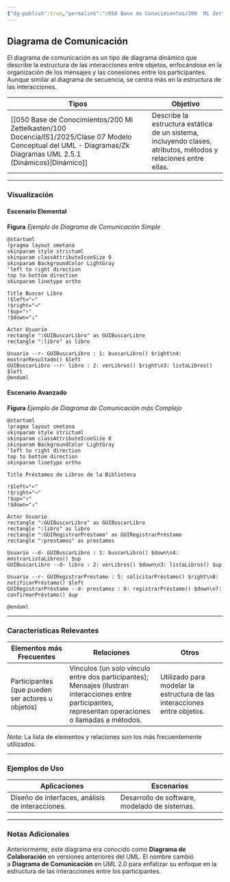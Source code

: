 ```yaml
---
{"dg-publish":true,"permalink":"/050 Base de Conocimientos/200  Mi Zettelkasten/100 Docencia/IS1/2025/Clase 07 Modelo Conceptual del UML - Diagramas/Zk UML Diagrama de Comunicación/","tags":["digitalGarden","modeloConceptualUML"]}
---
```


## Diagrama de Comunicación

El diagrama de comunicación es un tipo de diagrama dinámico que describe la estructura de las interacciones entre objetos, enfocándose en la organización de los mensajes y las conexiones entre los participantes. Aunque similar al diagrama de secuencia, se centra más en la estructura de las interacciones.

| Tipos                                                       | Objetivo                                                                                                       |
| ----------------------------------------------------------- | -------------------------------------------------------------------------------------------------------------- |
| [[050 Base de Conocimientos/200  Mi Zettelkasten/100 Docencia/IS1/2025/Clase 07 Modelo Conceptual del UML - Diagramas/Zk Diagramas UML 2.5.1 (Dinámicos)\|Dinámico]] | Describe la estructura estática de un sistema, incluyendo clases, atributos, métodos y relaciones entre ellas. |

----
### Visualización
#### Escenario Elemental
**Figura**
_Ejemplo de Diagrama de Comunicación Simple_
```plantuml
@startuml
!pragma layout smetana
skinparam style strictuml
skinparam classAttributeIconSize 0
skinparam BackgroundColor LightGray
'left to right direction
top to bottom direction
skinparam linetype ortho

Title Buscar Libro
!$left="←"
!$right="→"
!$up="↑"
!$down="↓"

Actor Usuario
rectangle ":GUIBuscarLibro" as GUIBuscarLibro
rectangle ":libro" as libro

Usuario --r- GUIBuscarLibro : 1: buscarLibro() $right\n4: mostrarResultado() $left
GUIBuscarLibro --r- libro : 2: verLibros() $right\n3: listaLibros() $left
@enduml

```

#### Escenario Avanzado
**Figura**
_Ejemplo de Diagrama de Comunicación más Complejo_
```plantuml
@startuml
!pragma layout smetana
skinparam style strictuml
skinparam classAttributeIconSize 0
skinparam BackgroundColor LightGray
'left to right direction
top to bottom direction
skinparam linetype ortho

Title Préstamos de Libros de la Biblioteca

!$left="←"
!$right="→"
!$up="↑"
!$down="↓"

Actor Usuario
rectangle ":GUIBuscarLibro" as GUIBuscarLibro
rectangle ":libro" as libro
rectangle ":GUIRegistrarPréstamo" as GUIRegistrarPréstamo
rectangle ":prestamos" as prestamos

Usuario --d- GUIBuscarLibro : 1: buscarLibro() $down\n4: mostrarListaLibros() $up
GUIBuscarLibro --d- libro : 2: verLibros() $down\n3: listaLibros() $up

Usuario --r- GUIRegistrarPréstamo : 5: solicitarPréstamo() $right\n8: notificarPréstamo() $left
GUIRegistrarPréstamo --d- prestamos : 6: registrarPréstamo() $down\n7: confirmarPréstamo() $up

@enduml
```

----
### Características Relevantes

| Elementos más Frecuentes                         | Relaciones                                                                                                                                              | Otros                                                                    |
| ------------------------------------------------ | ------------------------------------------------------------------------------------------------------------------------------------------------------- | ------------------------------------------------------------------------ |
| Participantes (que pueden ser actores u objetos) | Vínculos (un solo vínculo entre dos participantes); Mensajes (ilustran interacciones entre participantes, representan operaciones o llamadas a métodos. | Utilizado para modelar la estructura de las interacciones entre objetos. |
_Nota_: La lista de elementos y relaciones son los más frecuentemente utilizados.

----
### Ejemplos de Uso

| Aplicaciones                                     | Escenarios                                    |
| ------------------------------------------------ | --------------------------------------------- |
| Diseño de interfaces, análisis de interacciones. | Desarrollo de software, modelado de sistemas. |

----
### Notas Adicionales
Anteriormente, este diagrama era conocido como **Diagrama de Colaboración** en versiones anteriores del UML. El nombre cambió a **Diagrama de Comunicación** en UML 2.0 para enfatizar su enfoque en la estructura de las interacciones entre los participantes.
